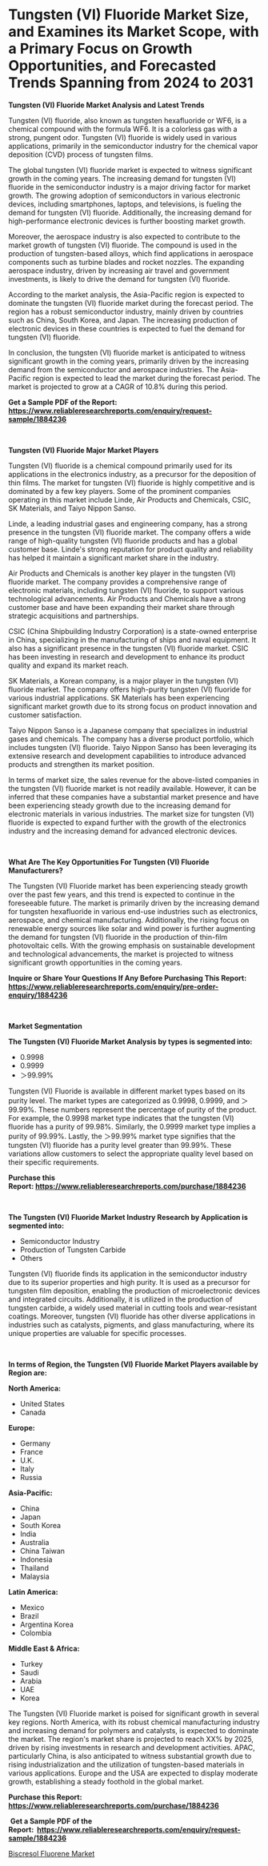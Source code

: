 <p><h1>Tungsten (VI) Fluoride Market Size, and Examines its Market Scope, with a Primary Focus on Growth Opportunities, and Forecasted Trends Spanning from 2024 to 2031</h1></p><p><strong>Tungsten (VI) Fluoride Market Analysis and Latest Trends</strong></p>
<p><p>Tungsten (VI) fluoride, also known as tungsten hexafluoride or WF6, is a chemical compound with the formula WF6. It is a colorless gas with a strong, pungent odor. Tungsten (VI) fluoride is widely used in various applications, primarily in the semiconductor industry for the chemical vapor deposition (CVD) process of tungsten films.</p><p>The global tungsten (VI) fluoride market is expected to witness significant growth in the coming years. The increasing demand for tungsten (VI) fluoride in the semiconductor industry is a major driving factor for market growth. The growing adoption of semiconductors in various electronic devices, including smartphones, laptops, and televisions, is fueling the demand for tungsten (VI) fluoride. Additionally, the increasing demand for high-performance electronic devices is further boosting market growth.</p><p>Moreover, the aerospace industry is also expected to contribute to the market growth of tungsten (VI) fluoride. The compound is used in the production of tungsten-based alloys, which find applications in aerospace components such as turbine blades and rocket nozzles. The expanding aerospace industry, driven by increasing air travel and government investments, is likely to drive the demand for tungsten (VI) fluoride.</p><p>According to the market analysis, the Asia-Pacific region is expected to dominate the tungsten (VI) fluoride market during the forecast period. The region has a robust semiconductor industry, mainly driven by countries such as China, South Korea, and Japan. The increasing production of electronic devices in these countries is expected to fuel the demand for tungsten (VI) fluoride.</p><p>In conclusion, the tungsten (VI) fluoride market is anticipated to witness significant growth in the coming years, primarily driven by the increasing demand from the semiconductor and aerospace industries. The Asia-Pacific region is expected to lead the market during the forecast period. The market is projected to grow at a CAGR of 10.8% during this period.</p></p>
<p><strong>Get a Sample PDF of the Report:&nbsp; <a href="https://www.reliableresearchreports.com/enquiry/request-sample/1884236">https://www.reliableresearchreports.com/enquiry/request-sample/1884236</a></strong></p>
<p>&nbsp;</p>
<p><strong>Tungsten (VI) Fluoride Major Market Players</strong></p>
<p><p>Tungsten (VI) fluoride is a chemical compound primarily used for its applications in the electronics industry, as a precursor for the deposition of thin films. The market for tungsten (VI) fluoride is highly competitive and is dominated by a few key players. Some of the prominent companies operating in this market include Linde, Air Products and Chemicals, CSIC, SK Materials, and Taiyo Nippon Sanso.</p><p>Linde, a leading industrial gases and engineering company, has a strong presence in the tungsten (VI) fluoride market. The company offers a wide range of high-quality tungsten (VI) fluoride products and has a global customer base. Linde's strong reputation for product quality and reliability has helped it maintain a significant market share in the industry.</p><p>Air Products and Chemicals is another key player in the tungsten (VI) fluoride market. The company provides a comprehensive range of electronic materials, including tungsten (VI) fluoride, to support various technological advancements. Air Products and Chemicals have a strong customer base and have been expanding their market share through strategic acquisitions and partnerships.</p><p>CSIC (China Shipbuilding Industry Corporation) is a state-owned enterprise in China, specializing in the manufacturing of ships and naval equipment. It also has a significant presence in the tungsten (VI) fluoride market. CSIC has been investing in research and development to enhance its product quality and expand its market reach.</p><p>SK Materials, a Korean company, is a major player in the tungsten (VI) fluoride market. The company offers high-purity tungsten (VI) fluoride for various industrial applications. SK Materials has been experiencing significant market growth due to its strong focus on product innovation and customer satisfaction.</p><p>Taiyo Nippon Sanso is a Japanese company that specializes in industrial gases and chemicals. The company has a diverse product portfolio, which includes tungsten (VI) fluoride. Taiyo Nippon Sanso has been leveraging its extensive research and development capabilities to introduce advanced products and strengthen its market position.</p><p>In terms of market size, the sales revenue for the above-listed companies in the tungsten (VI) fluoride market is not readily available. However, it can be inferred that these companies have a substantial market presence and have been experiencing steady growth due to the increasing demand for electronic materials in various industries. The market size for tungsten (VI) fluoride is expected to expand further with the growth of the electronics industry and the increasing demand for advanced electronic devices.</p></p>
<p>&nbsp;</p>
<p><strong>What Are The Key Opportunities For Tungsten (VI) Fluoride Manufacturers?</strong></p>
<p><p>The Tungsten (VI) Fluoride market has been experiencing steady growth over the past few years, and this trend is expected to continue in the foreseeable future. The market is primarily driven by the increasing demand for tungsten hexafluoride in various end-use industries such as electronics, aerospace, and chemical manufacturing. Additionally, the rising focus on renewable energy sources like solar and wind power is further augmenting the demand for tungsten (VI) fluoride in the production of thin-film photovoltaic cells. With the growing emphasis on sustainable development and technological advancements, the market is projected to witness significant growth opportunities in the coming years.</p></p>
<p><strong>Inquire or Share Your Questions If Any Before Purchasing This Report: <a href="https://www.reliableresearchreports.com/enquiry/pre-order-enquiry/1884236">https://www.reliableresearchreports.com/enquiry/pre-order-enquiry/1884236</a></strong></p>
<p>&nbsp;</p>
<p><strong>Market Segmentation</strong></p>
<p><strong>The Tungsten (VI) Fluoride Market Analysis by types is segmented into:</strong></p>
<p><ul><li>0.9998</li><li>0.9999</li><li>＞99.99%</li></ul></p>
<p><p>Tungsten (VI) Fluoride is available in different market types based on its purity level. The market types are categorized as 0.9998, 0.9999, and ＞99.99%. These numbers represent the percentage of purity of the product. For example, the 0.9998 market type indicates that the tungsten (VI) fluoride has a purity of 99.98%. Similarly, the 0.9999 market type implies a purity of 99.99%. Lastly, the ＞99.99% market type signifies that the tungsten (VI) fluoride has a purity level greater than 99.99%. These variations allow customers to select the appropriate quality level based on their specific requirements.</p></p>
<p><strong>Purchase this Report:&nbsp;<a href="https://www.reliableresearchreports.com/purchase/1884236">https://www.reliableresearchreports.com/purchase/1884236</a></strong></p>
<p>&nbsp;</p>
<p><strong>The Tungsten (VI) Fluoride Market Industry Research by Application is segmented into:</strong></p>
<p><ul><li>Semiconductor Industry</li><li>Production of Tungsten Carbide</li><li>Others</li></ul></p>
<p><p>Tungsten (VI) fluoride finds its application in the semiconductor industry due to its superior properties and high purity. It is used as a precursor for tungsten film deposition, enabling the production of microelectronic devices and integrated circuits. Additionally, it is utilized in the production of tungsten carbide, a widely used material in cutting tools and wear-resistant coatings. Moreover, tungsten (VI) fluoride has other diverse applications in industries such as catalysts, pigments, and glass manufacturing, where its unique properties are valuable for specific processes.</p></p>
<p>&nbsp;</p>
<p><strong>In terms of Region, the Tungsten (VI) Fluoride Market Players available by Region are:</strong></p>
<p>
    <p> <strong> North America: </strong>
        <ul>
            <li>United States</li>
            <li>Canada</li>
        </ul>
        </p> 
    <p> <strong> Europe: </strong>
        <ul>
            <li>Germany</li>
            <li>France</li>
            <li>U.K.</li>
            <li>Italy</li>
            <li>Russia</li>
        </ul>
        </p> 
    <p> <strong> Asia-Pacific: </strong>
        <ul>
            <li>China</li>
            <li>Japan</li>
            <li>South Korea</li>
            <li>India</li>
            <li>Australia</li>
            <li>China Taiwan</li>
            <li>Indonesia</li>
            <li>Thailand</li>
            <li>Malaysia</li>
        </ul>
        </p> 
    <p> <strong> Latin America: </strong>
        <ul>
            <li>Mexico</li>
            <li>Brazil</li>
            <li>Argentina Korea</li>
            <li>Colombia</li>
        </ul>
        </p> 
    <p> <strong> Middle East & Africa: </strong>
        <ul>
            <li>Turkey</li>
            <li>Saudi</li>
            <li>Arabia</li>
            <li>UAE</li>
            <li>Korea</li>
        </ul>
    </p>
    </p>
<p><p>The Tungsten (VI) Fluoride market is poised for significant growth in several key regions. North America, with its robust chemical manufacturing industry and increasing demand for polymers and catalysts, is expected to dominate the market. The region's market share is projected to reach XX% by 2025, driven by rising investments in research and development activities. APAC, particularly China, is also anticipated to witness substantial growth due to rising industrialization and the utilization of tungsten-based materials in various applications. Europe and the USA are expected to display moderate growth, establishing a steady foothold in the global market.</p></p>
<p><strong>Purchase this Report: <a href="https://www.reliableresearchreports.com/purchase/1884236">https://www.reliableresearchreports.com/purchase/1884236</a></strong></p>
<p>&nbsp;<strong>Get a Sample PDF of the Report:&nbsp;&nbsp;<a href="https://www.reliableresearchreports.com/enquiry/request-sample/1884236">https://www.reliableresearchreports.com/enquiry/request-sample/1884236</a></strong></p>
<p><strong></strong></p>
<p><p><a href="https://github.com/CliffMedina6/Market-Research-Report-List-2/blob/main/biscresol-fluorene-market.md">Biscresol Fluorene Market</a></p></p>